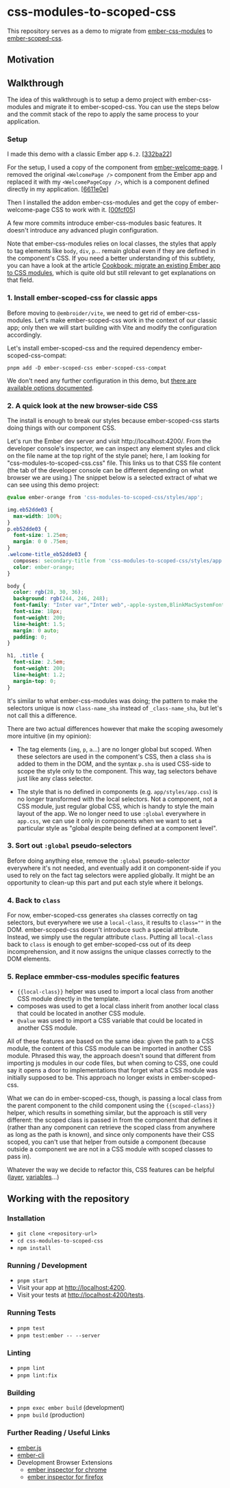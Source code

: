 # css-modules-to-scoped-css

This repository serves as a demo to migrate from [ember-css-modules](https://github.com/salsify/ember-css-modules) to [ember-scoped-css](https://github.com/soxhub/ember-scoped-css).

## Motivation


## Walkthrough

The idea of this walkthrough is to setup a demo project with ember-css-modules and migrate it to ember-scoped-css. You can use the steps below and the commit stack of the repo to apply the same process to your application.

### Setup

I made this demo with a classic Ember app `6.2`. [[332ba22](https://github.com/BlueCutOfficial/css-modules-to-scoped-css/commit/332ba223aa8391001cfb16b43efeb9be901a18b5)]

For the setup, I used a copy of the component from [ember-welcome-page](https://github.com/ember-cli/ember-welcome-page). I removed the original `<WelcomePage />` component from the Ember app and replaced it with my `<WelcomePageCopy />`, which is a component defined directly in my application. [[6611e0e](https://github.com/BlueCutOfficial/css-modules-to-scoped-css/commit/6611e0eab76f1e2d96955274eb5d276b20eba776)]

Then I installed the addon ember-css-modules and get the copy of ember-welcome-page CSS to work with it. [[00fcf05](https://github.com/BlueCutOfficial/css-modules-to-scoped-css/commit/00fcf054c6153b2d407ccf0936c97c876fd0e1ff)]

A few more commits introduce ember-css-modules basic features. It doesn't introduce any advanced plugin configuration.

Note that ember-css-modules relies on local classes, the styles that apply to tag elements like `body`, `div`, `p`... remain global even if they are defined in the component's CSS. If you need a better understanding of this subtlety, you can have a look at the article [Cookbook: migrate an existing Ember app to CSS modules](https://mainmatter.com/blog/2022/08/24/cookbook-ember-app-to-css-modules/), which is quite old but still relevant to get explanations on that field.

### 1. Install ember-scoped-css for classic apps

Before moving to `@embroider/vite`, we need to get rid of ember-css-modules. Let's make ember-scoped-css work in the context of our classic app; only then we will start building with Vite and modify the configuration accordingly.

Let's install ember-scoped-css and the required dependency ember-scoped-css-compat:

```
pnpm add -D ember-scoped-css ember-scoped-css-compat
```

We don't need any further configuration in this demo, but [there are available options documented](https://github.com/soxhub/ember-scoped-css?tab=readme-ov-file#configuration-1).

### 2. A quick look at the new browser-side CSS

The install is enough to break our styles because ember-scoped-css starts doing things with our component CSS.

Let's run the Ember dev server and visit http://localhost:4200/. From the developer console's inspector, we can inspect any element styles and click on the file name at the top right of the style panel; here, I am looking for "css-modules-to-scoped-css.css" file. This links us to that CSS file content (the tab of the developer console can be different depending on what browser we are using.) The snippet below is a selected extract of what we can see using this demo project:

```css
@value ember-orange from 'css-modules-to-scoped-css/styles/app';

img.eb52dde03 {
  max-width: 100%;
}
p.eb52dde03 {
  font-size: 1.25em;
  margin: 0 0 .75em;
}
.welcome-title_eb52dde03 {
  composes: secondary-title from 'css-modules-to-scoped-css/styles/app';
  color: ember-orange;
}

body {
  color: rgb(28, 30, 36);
  background: rgb(244, 246, 248);
  font-family: "Inter var","Inter web",-apple-system,BlinkMacSystemFont,Segoe UI,Helvetica,Arial,sans-serif,Apple Color Emoji,Segoe UI Emoji;
  font-size: 18px;
  font-weight: 200;
  line-height: 1.5;
  margin: 0 auto;
  padding: 0;
}

h1, .title {
  font-size: 2.5em;
  font-weight: 200;
  line-height: 1.2;
  margin-top: 0;
}
```

It's similar to what ember-css-modules was doing; the pattern to make the selectors unique is now `class-name_sha` instead of `_class-name_sha`, but let's not call this a difference.

There are two actual differences however that make the scoping awesomely more intuitive (in my opinion):

- The tag elements (`img`, `p`, `a`...) are no longer global but scoped. When these selectors are used in the component's CSS, then a class `sha` is added to them in the DOM, and the syntax `p.sha` is used CSS-side to scope the style only to the component. This way, tag selectors behave just like any class selector.

- The style that is no defined in components (e.g. `app/styles/app.css`) is no longer transformed with the local selectors. Not a component, not a CSS module, just regular global CSS, which is handy to style the main layout of the app. We no longer need to use `:global` everywhere in `app.css`, we can use it only in components when we want to set a particular style as "global despite being defined at a component level".

### 3. Sort out `:global` pseudo-selectors

Before doing anything else, remove the `:global` pseudo-selector everywhere it's not needed, and eventually add it on component-side if you used to rely on the fact tag selectors were applied globally. It might be an opportunity to clean-up this part and put each style where it belongs.

### 4. Back to `class`

For now, ember-scoped-css generates `sha` classes correctly on tag selectors, but everywhere we use a `local-class`, it results to `class=""` in the DOM. ember-scoped-css doesn't introduce such a special attribute. Instead, we simply use the regular attribute `class`. Putting all `local-class` back to `class` is enough to get ember-scoped-css out of its deep incomprehension, and it now assigns the unique classes correctly to the DOM elements.

### 5. Replace emmber-css-modules specific features

- `{{local-class}}` helper was used to import a local class from another CSS module directly in the template.
- composes was used to get a local class inherit from another local class that could be located in another CSS module.
- `@value` was used to import a CSS variable that could be located in another CSS module. 

All of these features are based on the same idea: given the path to a CSS module, the content of this CSS module can be imported in another CSS module. Phrased this way, the approach doesn't sound that different from importing js modules in our code files, but when coming to CSS, one could say it opens a door to implementations that forget what a CSS module was initially supposed to be. This approach no longer exists in ember-scoped-css.

What we can do in ember-scoped-css, though, is passing a local class from the parent component to the child component using the `{{scoped-class}}` helper, which results in something similar, but the approach is still very different: the scoped class is passed in from the component that defines it (rather than any component can retrieve the scoped class from anywhere as long as the path is known), and since only components have their CSS scoped, you can't use that helper from outside a component (because outside a component we are not in a CSS module with scoped classes to pass in).

Whatever the way we decide to refactor this, CSS features can be helpful ([layer](https://developer.mozilla.org/en-US/docs/Web/CSS/@layer), [variables](https://developer.mozilla.org/en-US/docs/Web/CSS/CSS_cascading_variables/Using_CSS_custom_properties)...)

## Working with the repository

### Installation

- `git clone <repository-url>`
- `cd css-modules-to-scoped-css`
- `npm install`

### Running / Development

- `pnpm start`
- Visit your app at [http://localhost:4200](http://localhost:4200).
- Visit your tests at [http://localhost:4200/tests](http://localhost:4200/tests).

### Running Tests

- `pnpm test`
- `pnpm test:ember -- --server`

### Linting

- `pnpm lint`
- `pnpm lint:fix`

### Building

- `pnpm exec ember build` (development)
- `pnpm build` (production)

### Further Reading / Useful Links

- [ember.js](https://emberjs.com/)
- [ember-cli](https://cli.emberjs.com/release/)
- Development Browser Extensions
  - [ember inspector for chrome](https://chrome.google.com/webstore/detail/ember-inspector/bmdblncegkenkacieihfhpjfppoconhi)
  - [ember inspector for firefox](https://addons.mozilla.org/en-US/firefox/addon/ember-inspector/)
